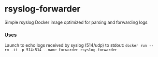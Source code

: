 # rsyslog-forwarder

Simple rsyslog Docker image optimized for parsing and forwarding logs

### Uses

Launch to echo logs received by syslog (514/udp) to stdout:
`docker run --rm -it -p 514:514 --name forwarder rsyslog-forwarder`
